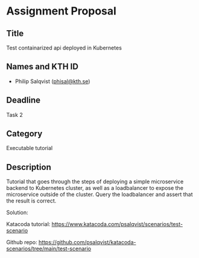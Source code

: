 # Assignment Proposal

## Title

Test containarized api deployed in Kubernetes

## Names and KTH ID

- Philip Salqvist (phisal@kth.se)

## Deadline

Task 2

## Category

Executable tutorial

## Description

Tutorial that goes through the steps of deploying a simple microservice backend to Kubernetes cluster, as well as a loadbalancer to expose the microservice outside of the cluster. Query the loadbalancer and assert that the result
is correct.

Solution:

Katacoda tutorial: https://www.katacoda.com/psalqvist/scenarios/test-scenario

Github repo: https://github.com/psalqvist/katacoda-scenarios/tree/main/test-scenario
